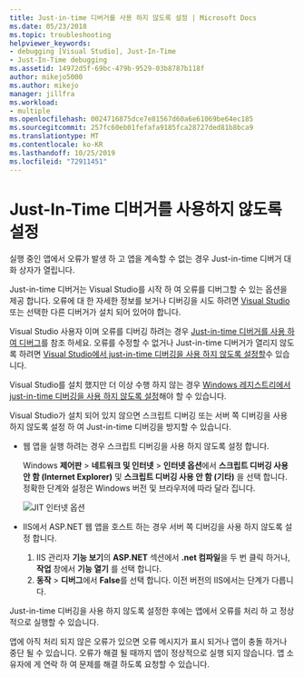 ```yaml
---
title: Just-in-time 디버거를 사용 하지 않도록 설정 | Microsoft Docs
ms.date: 05/23/2018
ms.topic: troubleshooting
helpviewer_keywords:
- debugging [Visual Studio], Just-In-Time
- Just-In-Time debugging
ms.assetid: 14972d5f-69bc-479b-9529-03b8787b118f
author: mikejo5000
ms.author: mikejo
manager: jillfra
ms.workload:
- multiple
ms.openlocfilehash: 0024716875dce7e81567d60a6e61069be64ec185
ms.sourcegitcommit: 257fc60eb01fefafa9185fca28727ded81b8bca9
ms.translationtype: MT
ms.contentlocale: ko-KR
ms.lasthandoff: 10/25/2019
ms.locfileid: "72911451"
---
```

# <a name="disable-the-just-in-time-debugger"></a>Just-In-Time 디버거를 사용하지 않도록 설정

실행 중인 앱에서 오류가 발생 하 고 앱을 계속할 수 없는 경우 Just-in-time 디버거 대화 상자가 열립니다.

Just-in-time 디버거는 Visual Studio를 시작 하 여 오류를 디버그할 수 있는 옵션을 제공 합니다. 오류에 대 한 자세한 정보를 보거나 디버깅을 시도 하려면 [Visual Studio](https://visualstudio.microsoft.com/) 또는 선택한 다른 디버거가 설치 되어 있어야 합니다.

Visual Studio 사용자 이며 오류를 디버깅 하려는 경우 [Just-in-time 디버거를 사용 하 여 디버그](../debugger/debug-using-the-just-in-time-debugger.md)를 참조 하세요. 오류를 수정할 수 없거나 Just-in-time 디버거가 열리지 않도록 하려면 [Visual Studio에서 just-in-time 디버깅을 사용 하지 않도록 설정할](debug-using-the-just-in-time-debugger.md#BKMK_Enabling)수 있습니다.

Visual Studio를 설치 했지만 더 이상 수행 하지 않는 경우 [Windows 레지스트리에서 just-in-time 디버깅을 사용 하지 않도록 설정](debug-using-the-just-in-time-debugger.md#disable-just-in-time-debugging-from-the-windows-registry)해야 할 수 있습니다.

Visual Studio가 설치 되어 있지 않으면 스크립트 디버깅 또는 서버 쪽 디버깅을 사용 하지 않도록 설정 하 여 Just-in-time 디버깅을 방지할 수 있습니다.

- 웹 앱을 실행 하려는 경우 스크립트 디버깅을 사용 하지 않도록 설정 합니다.

  Windows **제어판** > **네트워크 및 인터넷** > **인터넷 옵션**에서 **스크립트 디버깅 사용 안 함 (Internet Explorer)** 및 **스크립트 디버깅 사용 안 함 (기타)** 을 선택 합니다. 정확한 단계와 설정은 Windows 버전 및 브라우저에 따라 달라 집니다.

  ![JIT 인터넷 옵션](../debugger/media/jitinternetoptions.png "JIT 인터넷 옵션")

- IIS에서 ASP.NET 웹 앱을 호스트 하는 경우 서버 쪽 디버깅을 사용 하지 않도록 설정 합니다.

  1. IIS 관리자 **기능 보기**의 **ASP.NET** 섹션에서 **.net 컴파일**을 두 번 클릭 하거나, **작업** 창에서 **기능 열기** 를 선택 합니다.
  1. **동작** > **디버그**에서 **False**를 선택 합니다. 이전 버전의 IIS에서는 단계가 다릅니다.

Just-in-time 디버깅을 사용 하지 않도록 설정한 후에는 앱에서 오류를 처리 하 고 정상적으로 실행할 수 있습니다.

앱에 아직 처리 되지 않은 오류가 있으면 오류 메시지가 표시 되거나 앱이 충돌 하거나 중단 될 수 있습니다. 오류가 해결 될 때까지 앱이 정상적으로 실행 되지 않습니다. 앱 소유자에 게 연락 하 여 문제를 해결 하도록 요청할 수 있습니다.
